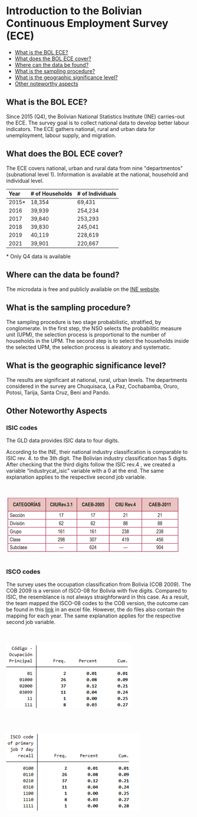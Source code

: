 Introduction to the Bolivian Continuous Employment Survey (ECE) 
================

- [What is the BOL ECE?](#what-is-the-bol-ece)
- [What does the BOL ECE cover?](#what-does-the-bol-ece-cover)
- [Where can the data be found?](#where-can-the-data-be-found)
- [What is the sampling procedure?](#what-is-the-sampling-procedure)
- [What is the geographic significance level?](#what-is-the-geographic-significance-level)
- [Other noteworthy aspects](#other-noteworthy-aspects)

## What is the BOL ECE?

Since 2015 (Q4), the Bolivian National Statistics Institute (INE) carries-out the ECE. The survey goal is to collect national data to develop better labour indicators. The ECE gathers national, rural and urban data for unemployment, labour supply, and migration. 

## What does the BOL ECE cover?

The ECE covers national, urban and rural data from nine "departmentos" (subnational level 1). Information is available at the national, household and individual level.

| Year	    | # of Households	| # of Individuals	|
| :-------	| :--------		    | :--------	 	      |
| 2015*	    | 18,354          | 69,431           |
| 2016	    | 39,939          | 254,234	          |
| 2017	    | 39,840          | 253,293           |
| 2018	    | 39,830          | 245,041	          
| 2019	    | 40,119          | 228,619           |
| 2021	    | 39,901          | 220,667	          

\* Only Q4 data is available
  
## Where can the data be found?

The microdata is free and publicly available on the [INE website](https://www.ine.gob.bo/index.php/censos-y-banco-de-datos/censos/bases-de-datos-encuestas-sociales/).

## What is the sampling procedure?

The sampling procedure is two stage probabilistic, stratified, by conglomerate. In the first step, the NSO selects the probabilitic measure unit (UPM), the selection process is proportional to the number of households in the UPM. The second step is to select the households inside the selected UPM, the selection process is aleatory and systematic. 

## What is the geographic significance level?

The results are significant at national, rural, urban levels. The departments considered in the survey are Chuquisaca, La Paz, Cochabamba, Oruro, Potosi, Tarija, Santa Cruz, Beni and Pando.

## Other Noteworthy Aspects 

### ISIC codes
The GLD data provides ISIC data to four digits. 

According to the INE, their national industry classification is comparable to ISIC rev. 4. to the 3th digit.  The Bolivian industry classification has 5 digits. After checking that the third digits follow the ISIC rev.4 , we created a variable “industrycat_isic” variable with a 0 at the end. The same explanation applies to the respective second job variable.




<br></br>
![ISIC_codes](utilities/caeb.PNG)
<br></br>



### ISCO codes
The survey uses the occupation classification from Bolivia (COB 2009). The COB 2009 is a version of ISCO-08 for Bolivia with five digits. Compared to ISIC, the resemblance is not always straighforward in this case. As a result, the team mapped the ISCO-08 codes to the COB version, the outcome can be found in this [link](utilities/Classification_ISCO_COB.xlsx) in an excel file. However, the do files also contain the mapping for each year. The same explanation applies for the respective second job variable.   


<br></br>
![ISCO_codes](utilities/iscoorig.PNG)
<br></br>

<br></br>
![ISCO_codes](utilities/isco.PNG)
<br></br>

